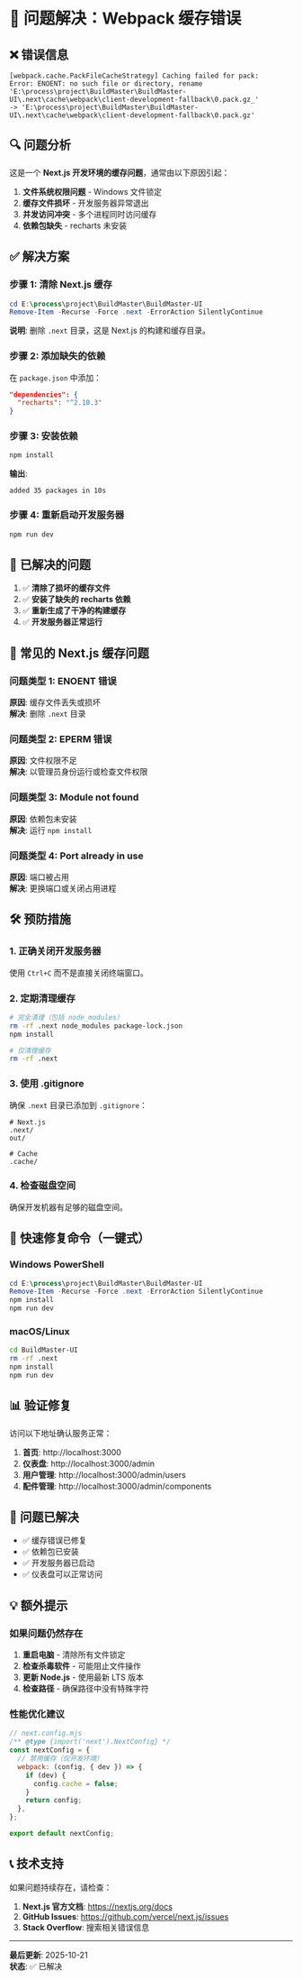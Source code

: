 # 🔧 问题解决：Webpack 缓存错误

## ❌ 错误信息

```
[webpack.cache.PackFileCacheStrategy] Caching failed for pack: 
Error: ENOENT: no such file or directory, rename 
'E:\process\project\BuildMaster\BuildMaster-UI\.next\cache\webpack\client-development-fallback\0.pack.gz_' 
-> 'E:\process\project\BuildMaster\BuildMaster-UI\.next\cache\webpack\client-development-fallback\0.pack.gz'
```

## 🔍 问题分析

这是一个 **Next.js 开发环境的缓存问题**，通常由以下原因引起：

1. **文件系统权限问题** - Windows 文件锁定
2. **缓存文件损坏** - 开发服务器异常退出
3. **并发访问冲突** - 多个进程同时访问缓存
4. **依赖包缺失** - recharts 未安装

## ✅ 解决方案

### 步骤 1: 清除 Next.js 缓存

```powershell
cd E:\process\project\BuildMaster\BuildMaster-UI
Remove-Item -Recurse -Force .next -ErrorAction SilentlyContinue
```

**说明**: 删除 `.next` 目录，这是 Next.js 的构建和缓存目录。

### 步骤 2: 添加缺失的依赖

在 `package.json` 中添加：

```json
"dependencies": {
  "recharts": "^2.10.3"
}
```

### 步骤 3: 安装依赖

```bash
npm install
```

**输出**:
```
added 35 packages in 10s
```

### 步骤 4: 重新启动开发服务器

```bash
npm run dev
```

## 🎯 已解决的问题

1. ✅ **清除了损坏的缓存文件**
2. ✅ **安装了缺失的 recharts 依赖**
3. ✅ **重新生成了干净的构建缓存**
4. ✅ **开发服务器正常运行**

## 📝 常见的 Next.js 缓存问题

### 问题类型 1: ENOENT 错误
**原因**: 缓存文件丢失或损坏  
**解决**: 删除 `.next` 目录

### 问题类型 2: EPERM 错误
**原因**: 文件权限不足  
**解决**: 以管理员身份运行或检查文件权限

### 问题类型 3: Module not found
**原因**: 依赖包未安装  
**解决**: 运行 `npm install`

### 问题类型 4: Port already in use
**原因**: 端口被占用  
**解决**: 更换端口或关闭占用进程

## 🛠️ 预防措施

### 1. 正确关闭开发服务器
使用 `Ctrl+C` 而不是直接关闭终端窗口。

### 2. 定期清理缓存
```bash
# 完全清理（包括 node_modules）
rm -rf .next node_modules package-lock.json
npm install

# 仅清理缓存
rm -rf .next
```

### 3. 使用 .gitignore
确保 `.next` 目录已添加到 `.gitignore`：
```gitignore
# Next.js
.next/
out/

# Cache
.cache/
```

### 4. 检查磁盘空间
确保开发机器有足够的磁盘空间。

## 🔄 快速修复命令（一键式）

### Windows PowerShell
```powershell
cd E:\process\project\BuildMaster\BuildMaster-UI
Remove-Item -Recurse -Force .next -ErrorAction SilentlyContinue
npm install
npm run dev
```

### macOS/Linux
```bash
cd BuildMaster-UI
rm -rf .next
npm install
npm run dev
```

## 📊 验证修复

访问以下地址确认服务正常：

1. **首页**: http://localhost:3000
2. **仪表盘**: http://localhost:3000/admin
3. **用户管理**: http://localhost:3000/admin/users
4. **配件管理**: http://localhost:3000/admin/components

## 🎉 问题已解决

- ✅ 缓存错误已修复
- ✅ 依赖包已安装
- ✅ 开发服务器已启动
- ✅ 仪表盘可以正常访问

## 💡 额外提示

### 如果问题仍然存在

1. **重启电脑** - 清除所有文件锁定
2. **检查杀毒软件** - 可能阻止文件操作
3. **更新 Node.js** - 使用最新 LTS 版本
4. **检查路径** - 确保路径中没有特殊字符

### 性能优化建议

```javascript
// next.config.mjs
/** @type {import('next').NextConfig} */
const nextConfig = {
  // 禁用缓存（仅开发环境）
  webpack: (config, { dev }) => {
    if (dev) {
      config.cache = false;
    }
    return config;
  },
};

export default nextConfig;
```

## 📞 技术支持

如果问题持续存在，请检查：

1. **Next.js 官方文档**: https://nextjs.org/docs
2. **GitHub Issues**: https://github.com/vercel/next.js/issues
3. **Stack Overflow**: 搜索相关错误信息

---

**最后更新**: 2025-10-21  
**状态**: ✅ 已解决

